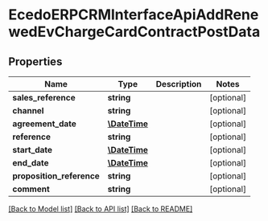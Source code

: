 # EcedoERPCRMInterfaceApiAddRenewedEvChargeCardContractPostData

## Properties
Name | Type | Description | Notes
------------ | ------------- | ------------- | -------------
**sales_reference** | **string** |  | [optional] 
**channel** | **string** |  | [optional] 
**agreement_date** | [**\DateTime**](\DateTime.md) |  | [optional] 
**reference** | **string** |  | [optional] 
**start_date** | [**\DateTime**](\DateTime.md) |  | [optional] 
**end_date** | [**\DateTime**](\DateTime.md) |  | [optional] 
**proposition_reference** | **string** |  | [optional] 
**comment** | **string** |  | [optional] 

[[Back to Model list]](../README.md#documentation-for-models) [[Back to API list]](../README.md#documentation-for-api-endpoints) [[Back to README]](../README.md)


